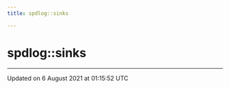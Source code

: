 ```yaml
---
title: spdlog::sinks

---
```


# spdlog::sinks








-------------------------------

Updated on  6 August 2021 at 01:15:52 UTC